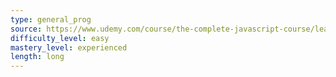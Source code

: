 ```yaml
---
type: general_prog
source: https://www.udemy.com/course/the-complete-javascript-course/learn/lecture/22648179#overview
difficulty_level: easy
mastery_level: experienced
length: long
---
```

